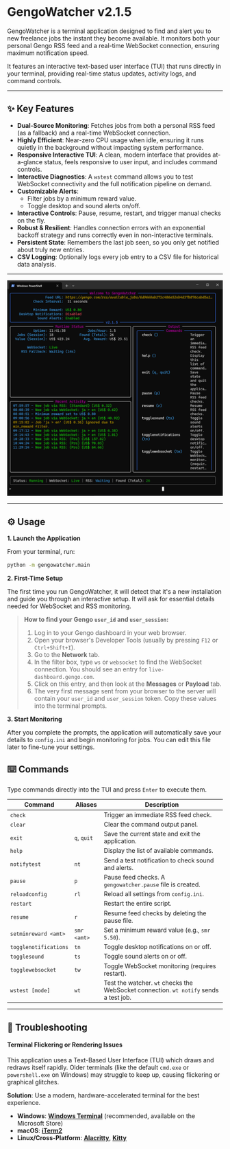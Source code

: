 # GengoWatcher v2.1.5

GengoWatcher is a terminal application designed to find and alert you to new freelance jobs the instant they become available. It monitors both your personal Gengo RSS feed and a real-time WebSocket connection, ensuring maximum notification speed.

It features an interactive text-based user interface (TUI) that runs directly in your terminal, providing real-time status updates, activity logs, and command controls.

---

## ✨ Key Features

- **Dual-Source Monitoring**: Fetches jobs from both a personal RSS feed (as a fallback) and a real-time WebSocket connection.
- **Highly Efficient**: Near-zero CPU usage when idle, ensuring it runs quietly in the background without impacting system performance.
- **Responsive Interactive TUI**: A clean, modern interface that provides at-a-glance status, feels responsive to user input, and includes command controls.
- **Interactive Diagnostics**: A `wstest` command allows you to test WebSocket connectivity and the full notification pipeline on demand.
- **Customizable Alerts**:
    - Filter jobs by a minimum reward value.
    - Toggle desktop and sound alerts on/off.
- **Interactive Controls**: Pause, resume, restart, and trigger manual checks on the fly.
- **Robust & Resilient**: Handles connection errors with an exponential backoff strategy and runs correctly even in non-interactive terminals.
- **Persistent State**: Remembers the last job seen, so you only get notified about truly new entries.
- **CSV Logging**: Optionally logs every job entry to a CSV file for historical data analysis.

---

![GengoWatcher TUI Screenshot](assets/tui-screenshot.png)

---



## ⚙️ Usage

**1. Launch the Application**

From your terminal, run:

```bash
python -m gengowatcher.main
```

**2. First-Time Setup**

The first time you run GengoWatcher, it will detect that it's a new installation and guide you through an interactive setup. It will ask for essential details needed for WebSocket and RSS monitoring.

> **How to find your Gengo `user_id` and `user_session`:**
>
> 1.  Log in to your Gengo dashboard in your web browser.
> 2.  Open your browser's Developer Tools (usually by pressing `F12` or `Ctrl+Shift+I`).
> 3.  Go to the **Network** tab.
> 4.  In the filter box, type `ws` or `websocket` to find the WebSocket connection. You should see an entry for `live-dashboard.gengo.com`.
> 5.  Click on this entry, and then look at the **Messages** or **Payload** tab.
> 6.  The very first message sent from your browser to the server will contain your `user_id` and `user_session` token. Copy these values into the terminal prompts.

**3. Start Monitoring**

After you complete the prompts, the application will automatically save your details to `config.ini` and begin monitoring for jobs. You can edit this file later to fine-tune your settings.

## ⌨️ Commands

Type commands directly into the TUI and press `Enter` to execute them.

| Command               | Aliases      | Description                                                 |
| --------------------- | ------------ | ----------------------------------------------------------- |
| `check`               |              | Trigger an immediate RSS feed check.                        |
| `clear`               |              | Clear the command output panel.                             |
| `exit`                | `q`, `quit`  | Save the current state and exit the application.            |
| `help`                |              | Display the list of available commands.                     |
| `notifytest`          | `nt`         | Send a test notification to check sound and alerts.         |
| `pause`               | `p`          | Pause feed checks. A `gengowatcher.pause` file is created.  |
| `reloadconfig`        | `rl`         | Reload all settings from `config.ini`.                      |
| `restart`             |              | Restart the entire script.                                  |
| `resume`              | `r`          | Resume feed checks by deleting the pause file.              |
| `setminreward <amt>`  | `smr <amt>`  | Set a minimum reward value (e.g., `smr 5.50`).              |
| `togglenotifications` | `tn`         | Toggle desktop notifications on or off.                     |
| `togglesound`         | `ts`         | Toggle sound alerts on or off.                              |
| `togglewebsocket`     | `tw`         | Toggle WebSocket monitoring (requires restart).             |
| `wstest [mode]`       | `wt`         | Test the watcher. `wt` checks the WebSocket connection. `wt notify` sends a test job. |

---

## 🐛 Troubleshooting

#### Terminal Flickering or Rendering Issues

This application uses a Text-Based User Interface (TUI) which draws and redraws itself rapidly. Older terminals (like the default `cmd.exe` or `powershell.exe` on Windows) may struggle to keep up, causing flickering or graphical glitches.

**Solution**: Use a modern, hardware-accelerated terminal for the best experience.
-   **Windows**: [**Windows Terminal**](https://aka.ms/terminal) (recommended, available on the Microsoft Store)
-   **macOS**: [**iTerm2**](https://iterm2.com/)
-   **Linux/Cross-Platform**: [**Alacritty**](https://alacritty.org/), [**Kitty**](https://sw.kovidgoyal.net/kitty/)
